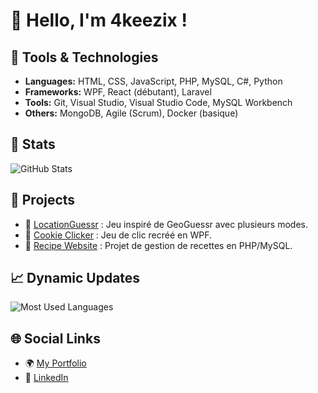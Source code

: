 # 👋 Hello, I'm 4keezix !

## 🔧 Tools & Technologies
- **Languages:** HTML, CSS, JavaScript, PHP, MySQL, C#, Python
- **Frameworks:** WPF, React (débutant), Laravel
- **Tools:** Git, Visual Studio, Visual Studio Code, MySQL Workbench
- **Others:** MongoDB, Agile (Scrum), Docker (basique)

## 🌟 Stats
![GitHub Stats](https://github-readme-stats.vercel.app/api?username=basileparrain&show_icons=true&theme=dark)

## 🚀 Projects
- 🔹 [LocationGuessr](https://github.com/ethan-hgt/LocationGuessr) : Jeu inspiré de GeoGuessr avec plusieurs modes.
- 🔹 [Cookie Clicker](https://github.com/4keezix/SAE_DEV_CookieClicker) : Jeu de clic recréé en WPF.
- 🔹 [Recipe Website](#) : Projet de gestion de recettes en PHP/MySQL.

## 📈 Dynamic Updates
![Most Used Languages](https://github-readme-stats.vercel.app/api/top-langs/?username=basileparrain&layout=compact&theme=dark)

## 🌐 Social Links
- 🌍 [My Portfolio](#)
- 💼 [LinkedIn](#)

